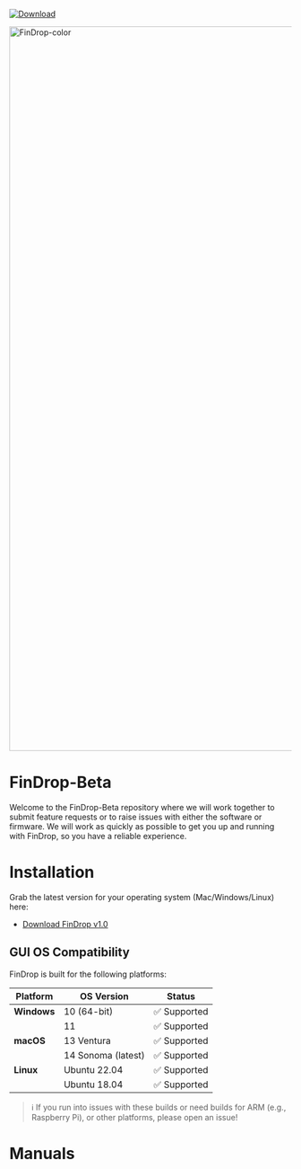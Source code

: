 [![Download](https://img.shields.io/github/v/release/FishEye-Collaborative/FinDrop-Beta/v1.0.1?label=Download&style=for-the-badge)](https://github.com/FishEye-Collaborative/FinDrop-Beta/releases/tag/v1.0.1)

<img width="1290" alt="FinDrop-color" src="https://github.com/user-attachments/assets/838d4e5a-5bd8-4624-b030-77314e98a219" />

# FinDrop-Beta
Welcome to the FinDrop-Beta repository where we will work together to submit feature requests or to raise issues with either the software or firmware. We will work as quickly as possible to get you up and running with FinDrop, so you have a reliable experience. 

# Installation

Grab the latest version for your operating system (Mac/Windows/Linux) here:  
- [Download FinDrop v1.0](https://github.com/FishEye-Collaborative/FinDrop-Beta/releases/tag/v1.0.1)

## GUI OS Compatibility 

FinDrop is built for the following platforms:

| Platform       | OS Version            | Status       | 
|----------------|------------------------|--------------|
| **Windows**    | 10 (64-bit)           | ✅ Supported | 
|                | 11                    | ✅ Supported |
| **macOS**      | 13 Ventura            | ✅ Supported |
|                | 14 Sonoma (latest)    | ✅ Supported | 
| **Linux**      | Ubuntu 22.04          | ✅ Supported | 
|                | Ubuntu 18.04          | ✅ Supported |  

> ℹ️ If you run into issues with these builds or need builds for ARM (e.g., Raspberry Pi), or other platforms, please open an issue!

# Manuals
